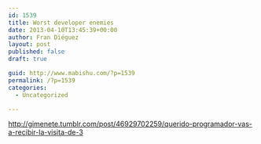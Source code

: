```yaml
---
id: 1539
title: Worst developer enemies
date: 2013-04-10T13:45:39+00:00
author: Fran Diéguez
layout: post
published: false
draft: true

guid: http://www.mabishu.com/?p=1539
permalink: /?p=1539
categories:
  - Uncategorized

---
```

<a href="http://gimenete.tumblr.com/post/46929702259/querido-programador-vas-a-recibir-la-visita-de-3">http://gimenete.tumblr.com/post/46929702259/querido-programador-vas-a-recibir-la-visita-de-3</a>
